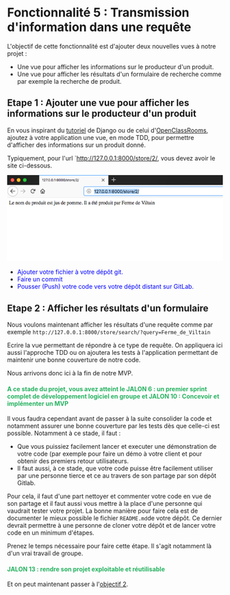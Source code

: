 # Fonctionnalité 5 : Transmission d'information dans une requête 


L'objectif de cette fonctionnalité est d'ajouter deux nouvelles vues à notre projet :

 + Une vue pour afficher les informations sur le producteur d'un produit.
 + Une vue pour afficher les résultats d'un formulaire de recherche comme par exemple la recherche de produit.

## Etape 1 : Ajouter une vue pour afficher les informations sur le producteur d'un produit
 
En vous inspirant du [tutoriel](https://docs.djangoproject.com/fr/1.11/intro/tutorial03/#writing-more-views) de Django ou de celui d'[OpenClassRooms](https://openclassrooms.com/fr/courses/4425076-decouvrez-le-framework-django/4631210-passez-des-arguments-a-une-vue), ajoutez à votre application une vue, en mode TDD, pour permettre d'afficher des informations sur un produit donné.

Typiquement, pour l'url `http://127.0.0.1:8000/store/2/, vous devez avoir le site ci-dessous.



![pomme](./Images/pomme.png)


+ <span style='color:blue'>Ajouter votre fichier à votre dépôt git.</span>
+ <span style='color:blue'>Faire un commit</span>
+ <span style='color:blue'>Pousser (Push) votre code vers votre dépôt distant sur GitLab.</span> 

 
## Etape 2 : Afficher les résultats d'un formulaire


Nous voulons maintenant afficher les résultats d'une requête comme par exemple `http://127.0.0.1:8000/store/search/?query=Ferme_de_Viltain`

Ecrire la vue permettant de répondre à ce type de requête. On appliquera ici aussi l'approche TDD ou on ajoutera les tests à l'application permettant de maintenir une bonne couverture de notre code.




Nous arrivons donc ici à la fin de notre MVP. 

#### <span style="color: #26B260">A ce stade du projet, vous avez atteint le JALON 6 : un premier sprint complet de développement logiciel en groupe  et  JALON 10 : Concevoir et implémenter un MVP</span> 


Il vous faudra cependant avant de passer à la suite consolider la code et notamment assurer une bonne couverture par les tests dès que celle-ci est possible. 
Notamment à ce stade, il faut :

* Que vous puissiez facilement lancer et executer une démonstration de votre code (par exemple pour faire un démo à votre client et pour obtenir des premiers retour utilisateurs.
* Il faut aussi, à ce stade, que votre code puisse être facilement utiliser par une personne tierce et ce au travers de son partage par son dépôt Gitlab. 


Pour cela, il faut d'une part nettoyer et commenter votre code en vue de son partage et il faut aussi vous mettre à la place d'une personne qui vaudrait tester votre projet. La bonne manière pour faire cela est de documenter le mieux possible le fichier `README.md`de votre dépôt. Ce dernier devrait permettre à une personne de cloner votre dépôt et de lancer votre code en un minimum d'étapes.

Prenez le temps nécessaire pour faire cette étape. Il s'agit notamment là d'un vrai travail de groupe.



#### <span style="color: #26B260"> JALON 13 : rendre son projet exploitable et réutilisable </span> 



Et on peut maintenant passer à l'[objectif 2](https://gitlab-cw4.centralesupelec.fr/celine.hudelot/cs_codingweek_saclaylocal_2020/-/blob/master/TemplateProject_SacalyLocal.md#objectif-2-le-mod%C3%A8le-ajouter-des-informations-et-des-donn%C3%A9es-%C3%A0-notre-site).









   